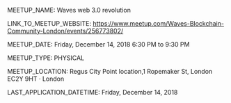 

 MEETUP_NAME: Waves web 3.0 revolution

 LINK_TO_MEETUP_WEBSITE: https://www.meetup.com/Waves-Blockchain-Community-London/events/256773802/

 MEETUP_DATE: Friday, December 14, 2018
              6:30 PM to 9:30 PM

 MEETUP_TYPE: PHYSICAL

 MEETUP_LOCATION: Regus City Point location,1 Ropemaker St, London EC2Y 9HT · London

 LAST_APPLICATION_DATETIME: Friday, December 14, 2018


